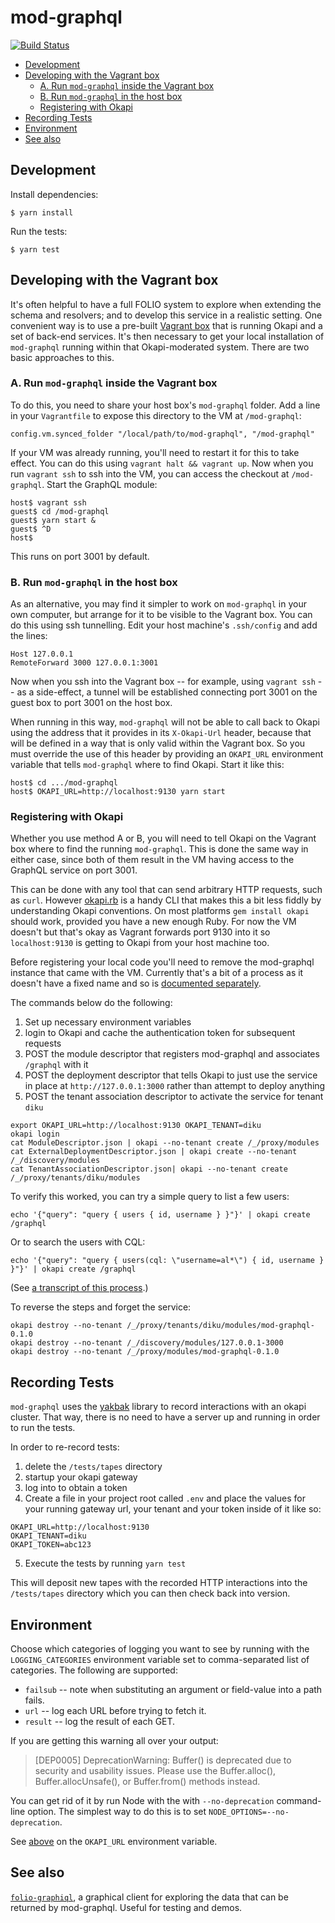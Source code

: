 # mod-graphql

[![Build Status](https://travis-ci.org/folio-org/mod-graphql.svg?branch=master)](https://travis-ci.org/folio-org/mod-graphql)

<!-- md2toc -l 2 README.md -->
* [Development](#development)
* [Developing with the Vagrant box](#developing-with-the-vagrant-box)
    * [A. Run `mod-graphql` inside the Vagrant box](#a-run-mod-graphql-inside-the-vagrant-box)
    * [B. Run `mod-graphql` in the host box](#b-run-mod-graphql-in-the-host-box)
    * [Registering with Okapi](#registering-with-okapi)
* [Recording Tests](#recording-tests)
* [Environment](#environment)
* [See also](#see-also)


## Development

Install dependencies:

```
$ yarn install
```

Run the tests:

```
$ yarn test
```

## Developing with the Vagrant box

It's often helpful to have a full FOLIO system to explore when extending the schema and resolvers; and to develop this service in a realistic setting. One convenient way is to use a pre-built [Vagrant box](https://github.com/folio-org/folio-ansible#quick-start) that is running Okapi and a set of back-end services. It's then necessary to get your local installation of `mod-graphql` running within that Okapi-moderated system. There are two basic approaches to this.

### A. Run `mod-graphql` inside the Vagrant box

To do this, you need to share your host box's `mod-graphql` folder. Add a line in your `Vagrantfile` to expose this directory to the VM at `/mod-graphql`:
```
config.vm.synced_folder "/local/path/to/mod-graphql", "/mod-graphql"
```

If your VM was already running, you'll need to restart it for this to take effect. You can do this using `vagrant halt && vagrant up`. Now when you run `vagrant ssh` to ssh into the VM, you can access the checkout at `/mod-graphql`. Start the GraphQL module:

```
host$ vagrant ssh
guest$ cd /mod-graphql
guest$ yarn start &
guest$ ^D
host$
```

This runs on port 3001 by default.

### B. Run `mod-graphql` in the host box

As an alternative, you may find it simpler to work on `mod-graphql` in your own computer, but arrange for it to be visible to the Vagrant box. You can do this using ssh tunnelling. Edit your host machine's `.ssh/config` and add the lines:

```
Host 127.0.0.1
RemoteForward 3000 127.0.0.1:3001
```

Now when you ssh into the Vagrant box -- for example, using `vagrant ssh` -- as a side-effect, a tunnel will be established connecting port 3001 on the guest box to port 3001 on the host box.

When running in this way, `mod-graphql` will not be able to call back to Okapi using the address that it provides in its `X-Okapi-Url` header, because that will be defined in a way that is only valid within the Vagrant box. So you must override the use of this header by providing an `OKAPI_URL` environment variable that tells `mod-graphql` where to find Okapi. Start it like this:

```
host$ cd .../mod-graphql
host$ OKAPI_URL=http://localhost:9130 yarn start
```

### Registering with Okapi

Whether you use method A or B, you will need to tell Okapi on the Vagrant box where to find the running `mod-graphql`. This is done the same way in either case, since both of them result in the VM having access to the GraphQL service on port 3001.

This can be done with any tool that can send arbitrary HTTP requests, such as `curl`. However [okapi.rb](https://github.com/thefrontside/okapi.rb) is a handy CLI that makes this a bit less fiddly by understanding Okapi conventions. On most platforms `gem install okapi` should work, provided you have a new enough Ruby. For now the VM doesn't but that's okay as Vagrant forwards port 9130 into it so `localhost:9130` is getting to Okapi from your host machine too.

Before registering your local code you'll need to remove the mod-graphql instance that came with the VM. Currently that's a bit of a process as it doesn't have a fixed name and so is [documented separately](doc/remove-running-modules.md).

The commands below do the following:

1. Set up necessary environment variables
1. login to Okapi and cache the authentication token for subsequent requests
1. POST the module descriptor that registers mod-graphql and associates `/graphql` with it
1. POST the deployment descriptor that tells Okapi to just use the service in place at `http://127.0.0.1:3000` rather than attempt to deploy anything
1. POST the tenant association descriptor to activate the service for tenant `diku`


```
export OKAPI_URL=http://localhost:9130 OKAPI_TENANT=diku
okapi login
cat ModuleDescriptor.json | okapi --no-tenant create /_/proxy/modules
cat ExternalDeploymentDescriptor.json | okapi create --no-tenant /_/discovery/modules
cat TenantAssociationDescriptor.json| okapi --no-tenant create /_/proxy/tenants/diku/modules
```

To verify this worked, you can try a simple query to list a few users:
```
echo '{"query": "query { users { id, username } }"}' | okapi create /graphql
```
Or to search the users with CQL:
```
echo '{"query": "query { users(cql: \"username=al*\") { id, username } }"}' | okapi create /graphql
```
(See [a transcript of this process](doc/running-mod-graphql.txt).)

To reverse the steps and forget the service:
```
okapi destroy --no-tenant /_/proxy/tenants/diku/modules/mod-graphql-0.1.0
okapi destroy --no-tenant /_/discovery/modules/127.0.0.1-3000
okapi destroy --no-tenant /_/proxy/modules/mod-graphql-0.1.0
```

## Recording Tests

`mod-graphql` uses the [yakbak][1] library to record interactions with
an okapi cluster. That way, there is no need to have a server up and
running in order to run the tests.

In order to re-record tests:

1. delete the `/tests/tapes` directory
2. startup your okapi gateway
3. log into to obtain a token
4. Create a file in your project root called `.env` and place the
values for your running gateway url, your tenant and your token inside
of it like so:

``` shell
OKAPI_URL=http://localhost:9130
OKAPI_TENANT=diku
OKAPI_TOKEN=abc123
```

5. Execute the tests by running `yarn test`

This will deposit new tapes with the recorded HTTP interactions into
the `/tests/tapes` directory which you can then check back into version.

[1]: https://github.com/flickr/yakbak


## Environment

Choose which categories of logging you want to see by running with the `LOGGING_CATEGORIES` environment variable set to comma-separated list of categories. The following are supported:

* `failsub` -- note when substituting an argument or field-value into a path fails.
* `url` -- log each URL before trying to fetch it.
* `result` -- log the result of each GET.

If you are getting this warning all over your output:

> [DEP0005] DeprecationWarning: Buffer() is deprecated due to security and usability issues. Please use the Buffer.alloc(), Buffer.allocUnsafe(), or Buffer.from() methods instead.

You can get rid of it by run Node with the with `--no-deprecation` command-line option. The simplest way to do this is to set `NODE_OPTIONS=--no-deprecation`.

See [above](#b-run-mod-graphql-in-the-host-box) on the `OKAPI_URL` environment variable.

## See also

[`folio-graphiql`](https://github.com/folio-org/folio-graphiql), a graphical client for exploring the data that can be returned by mod-graphql. Useful for testing and demos.


